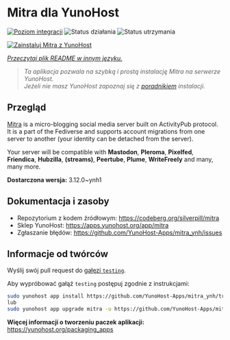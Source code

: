 <!--
To README zostało automatycznie wygenerowane przez <https://github.com/YunoHost/apps/tree/master/tools/readme_generator>
Nie powinno być ono edytowane ręcznie.
-->

# Mitra dla YunoHost

[![Poziom integracji](https://apps.yunohost.org/badge/integration/mitra)](https://ci-apps.yunohost.org/ci/apps/mitra/)
![Status działania](https://apps.yunohost.org/badge/state/mitra)
![Status utrzymania](https://apps.yunohost.org/badge/maintained/mitra)

[![Zainstaluj Mitra z YunoHost](https://install-app.yunohost.org/install-with-yunohost.svg)](https://install-app.yunohost.org/?app=mitra)

*[Przeczytaj plik README w innym języku.](./ALL_README.md)*

> *Ta aplikacja pozwala na szybką i prostą instalację Mitra na serwerze YunoHost.*  
> *Jeżeli nie masz YunoHost zapoznaj się z [poradnikiem](https://yunohost.org/install) instalacji.*

## Przegląd

[Mitra](https://codeberg.org/silverpill/mitra) is a micro-blogging social media server built on ActivityPub protocol. It is a part of the Fediverse and supports account migrations from one server to another (your identity can be detached from the server).

Your server will be compatible with **Mastodon**, **Pleroma**, **Pixelfed**, **Friendica**, **Hubzilla**, **(streams)**, **Peertube**, **Plume**, **WriteFreely** and many, many more.


**Dostarczona wersja:** 3.12.0~ynh1
## Dokumentacja i zasoby

- Repozytorium z kodem źródłowym: <https://codeberg.org/silverpill/mitra>
- Sklep YunoHost: <https://apps.yunohost.org/app/mitra>
- Zgłaszanie błędów: <https://github.com/YunoHost-Apps/mitra_ynh/issues>

## Informacje od twórców

Wyślij swój pull request do [gałęzi `testing`](https://github.com/YunoHost-Apps/mitra_ynh/tree/testing).

Aby wypróbować gałąź `testing` postępuj zgodnie z instrukcjami:

```bash
sudo yunohost app install https://github.com/YunoHost-Apps/mitra_ynh/tree/testing --debug
lub
sudo yunohost app upgrade mitra -u https://github.com/YunoHost-Apps/mitra_ynh/tree/testing --debug
```

**Więcej informacji o tworzeniu paczek aplikacji:** <https://yunohost.org/packaging_apps>
